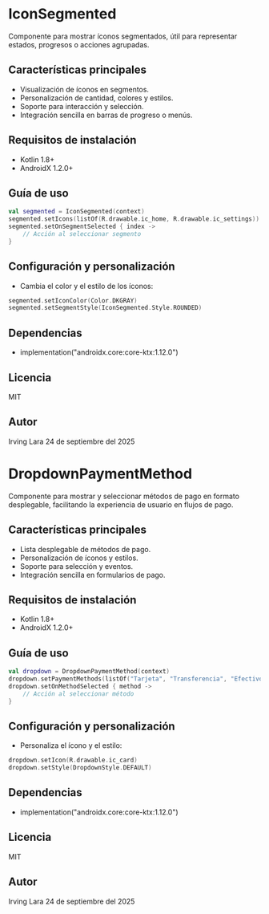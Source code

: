 # IconSegmented

Componente para mostrar íconos segmentados, útil para representar estados, progresos o acciones agrupadas.

## Características principales
- Visualización de íconos en segmentos.
- Personalización de cantidad, colores y estilos.
- Soporte para interacción y selección.
- Integración sencilla en barras de progreso o menús.

## Requisitos de instalación
- Kotlin 1.8+
- AndroidX 1.2.0+

## Guía de uso
```kotlin
val segmented = IconSegmented(context)
segmented.setIcons(listOf(R.drawable.ic_home, R.drawable.ic_settings))
segmented.setOnSegmentSelected { index ->
    // Acción al seleccionar segmento
}
```

## Configuración y personalización
- Cambia el color y el estilo de los íconos:
```kotlin
segmented.setIconColor(Color.DKGRAY)
segmented.setSegmentStyle(IconSegmented.Style.ROUNDED)
```

## Dependencias
- implementation("androidx.core:core-ktx:1.12.0")

## Licencia
MIT

## Autor
Irving Lara
24 de septiembre del 2025
# DropdownPaymentMethod

Componente para mostrar y seleccionar métodos de pago en formato desplegable, facilitando la experiencia de usuario en flujos de pago.

## Características principales
- Lista desplegable de métodos de pago.
- Personalización de íconos y estilos.
- Soporte para selección y eventos.
- Integración sencilla en formularios de pago.

## Requisitos de instalación
- Kotlin 1.8+
- AndroidX 1.2.0+

## Guía de uso
```kotlin
val dropdown = DropdownPaymentMethod(context)
dropdown.setPaymentMethods(listOf("Tarjeta", "Transferencia", "Efectivo"))
dropdown.setOnMethodSelected { method ->
    // Acción al seleccionar método
}
```

## Configuración y personalización
- Personaliza el ícono y el estilo:
```kotlin
dropdown.setIcon(R.drawable.ic_card)
dropdown.setStyle(DropdownStyle.DEFAULT)
```

## Dependencias
- implementation("androidx.core:core-ktx:1.12.0")

## Licencia
MIT

## Autor
Irving Lara
24 de septiembre del 2025

